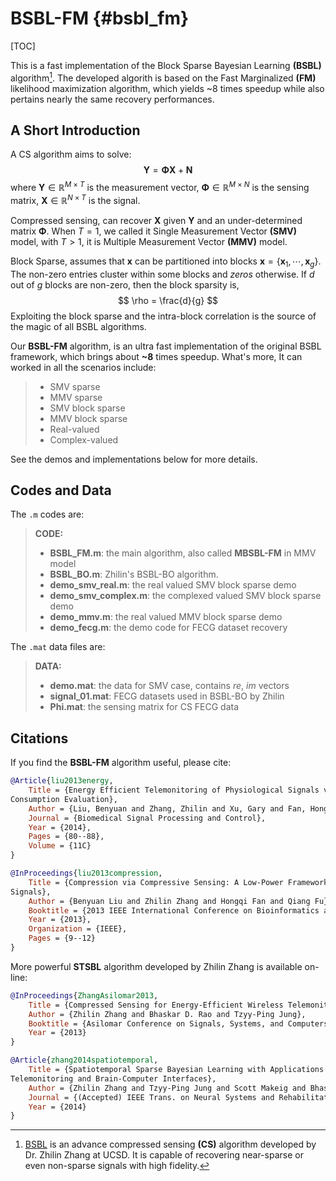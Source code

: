 BSBL-FM {#bsbl_fm}
=====================
[TOC]

This is a fast implementation of the Block Sparse Bayesian Learning **(BSBL)** algorithm[^bsbl]. The developed algorith is based 
on the Fast Marginalized **(FM)** likelihood maximization algorithm, which yields ~8 times speedup while also pertains nearly 
the same recovery performances.

A Short Introduction
----------

A CS algorithm aims to solve:
$$
\mathbf{Y} = \mathbf{\Phi} \mathbf{X} + \mathbf{N}
$$
where $\mathbf{Y}\in\mathbb{R}^{M\times T}$ is the measurement vector, $\mathbf{\Phi}\in\mathbb{R}^{M\times N}$ is the sensing matrix, $\mathbf{X}\in\mathbb{R}^{N\times T}$ is the signal. 

Compressed sensing, can recover $\mathbf{X}$ given $\mathbf{Y}$ and an under-determined matrix $\mathbf{\Phi}$. When $T=1$, we called it Single Measurement Vector **(SMV)** model, with $T>1$, it is Multiple Measurement Vector **(MMV)** model.

Block Sparse, assumes that $\mathbf{x}$ can be partitioned into blocks $\mathbf{x} = \{ \mathbf{x}_1, \cdots, \mathbf{x}_g\}$. The non-zero entries cluster within some blocks and *zeros* otherwise. If $d$ out of $g$ blocks are non-zero, then the block sparsity is,
$$
\rho = \frac{d}{g}
$$
Exploiting the block sparse and the intra-block correlation is the source of the magic of all BSBL algorithms.

Our **BSBL-FM** algorithm, is an ultra fast implementation of the original BSBL framework, which brings about **~8** times speedup. What's more, It can worked in all the scenarios include:

> -    SMV sparse
> -    MMV sparse
> -    SMV block sparse
> -    MMV block sparse
> -    Real-valued
> -    Complex-valued

See the demos and implementations below for more details.

Codes and Data
---------

The `.m` codes are:

> **CODE:**
> 
> - **BSBL_FM.m**: the main algorithm, also called **MBSBL-FM** in MMV model
> - **BSBL_BO.m**: Zhilin's BSBL-BO algorithm.
> - **demo_smv_real.m**: the real valued SMV block sparse demo
> - **demo_smv_complex.m**: the complexed valued SMV block sparse demo
> - **demo_mmv.m**: the real valued MMV block sparse demo
> - **demo_fecg.m**: the demo code for FECG dataset recovery

The `.mat` data files are:

> **DATA:**
>
> - **demo.mat**: the data for SMV case, contains *re*, *im* vectors
> - **signal_01.mat**:  FECG datasets used in BSBL-BO by Zhilin
> - **Phi.mat**:  the sensing matrix for CS FECG data

<i class="icon-refresh"></i> Citations
--------

If you find the **BSBL-FM** algorithm useful, please cite:

```bibtex
@Article{liu2013energy,
    Title = {Energy Efficient Telemonitoring of Physiological Signals via Compressed Sensing: A Fast Algorithm and Power 
Consumption Evaluation},
    Author = {Liu, Benyuan and Zhang, Zhilin and Xu, Gary and Fan, Hongqi and Fu, Qiang},
    Journal = {Biomedical Signal Processing and Control},
    Year = {2014},
    Pages = {80--88},
    Volume = {11C}
}
```

```bibtex
@InProceedings{liu2013compression,
    Title = {Compression via Compressive Sensing: A Low-Power Framework for the Telemonitoring of Multi-Channel Physiological 
Signals},
    Author = {Benyuan Liu and Zhilin Zhang and Hongqi Fan and Qiang Fu},
    Booktitle = {2013 IEEE International Conference on Bioinformatics and Biomedicine (BIBM)},
    Year = {2013},
    Organization = {IEEE},
    Pages = {9--12}
}
```

More powerful **STSBL** algorithm developed by Zhilin Zhang is available on-line:
```bibtex
@InProceedings{ZhangAsilomar2013,
    Title = {Compressed Sensing for Energy-Efficient Wireless Telemonitoring: Challenges and Opportunities},
    Author = {Zhilin Zhang and Bhaskar D. Rao and Tzyy-Ping Jung},
    Booktitle = {Asilomar Conference on Signals, Systems, and Computers (Asilomar 2013)},
    Year = {2013}
}
```

```bibtex
@Article{zhang2014spatiotemporal,
    Title = {Spatiotemporal Sparse Bayesian Learning with Applications to Compressed Sensing of Multichannel EEG for Wireless 
Telemonitoring and Brain-Computer Interfaces},
    Author = {Zhilin Zhang and Tzyy-Ping Jung and Scott Makeig and Bhaskar D. Rao and Zhouyue Pi},
    Journal = {(Accepted) IEEE Trans. on Neural Systems and Rehabilitation Engineering},
    Year = {2014}
}
```

  [^bsbl]: [BSBL](https://sites.google.com/site/researchbyzhang/) is an advance compressed sensing **(CS)** algorithm developed by Dr. Zhilin Zhang at UCSD. It is capable of recovering near-sparse or even non-sparse signals with high fidelity.

